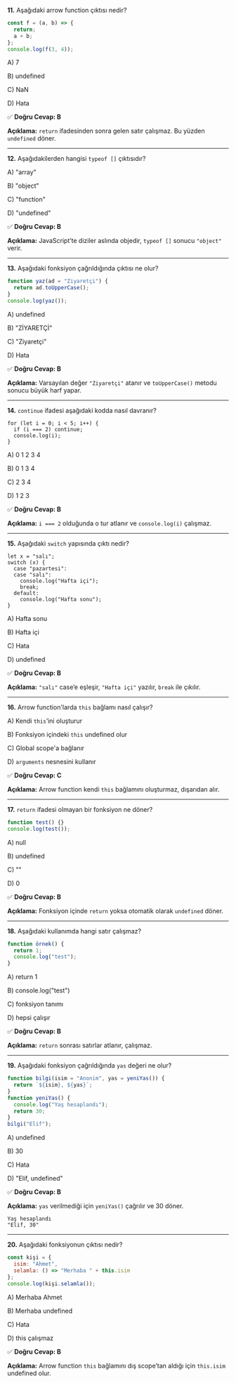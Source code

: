 **11.** Aşağıdaki arrow function çıktısı nedir?

```jsx
const f = (a, b) => {
  return;
  a + b;
};
console.log(f(3, 4));
```

A) 7

B) undefined

C) NaN

D) Hata

✅ **Doğru Cevap: B**

**Açıklama:** `return` ifadesinden sonra gelen satır çalışmaz. Bu yüzden `undefined` döner.

---

**12.** Aşağıdakilerden hangisi `typeof []` çıktısıdır?

A) "array"

B) "object"

C) "function"

D) "undefined"

✅ **Doğru Cevap: B**

**Açıklama:** JavaScript’te diziler aslında objedir, `typeof []` sonucu `"object"` verir.

---

**13.** Aşağıdaki fonksiyon çağrıldığında çıktısı ne olur?

```jsx
function yaz(ad = "Ziyaretçi") {
  return ad.toUpperCase();
}
console.log(yaz());
```

A) undefined

B) "ZİYARETÇİ"

C) "Ziyaretçi"

D) Hata

✅ **Doğru Cevap: B**

**Açıklama:** Varsayılan değer `"Ziyaretçi"` atanır ve `toUpperCase()` metodu sonucu büyük harf yapar.

---

**14.** `continue` ifadesi aşağıdaki kodda nasıl davranır?

```
for (let i = 0; i < 5; i++) {
  if (i === 2) continue;
  console.log(i);
}
```

A) 0 1 2 3 4

B) 0 1 3 4

C) 2 3 4

D) 1 2 3

✅ **Doğru Cevap: B**

**Açıklama:** `i === 2` olduğunda o tur atlanır ve `console.log(i)` çalışmaz.

---

**15.** Aşağıdaki `switch` yapısında çıktı nedir?

```
let x = "salı";
switch (x) {
  case "pazartesi":
  case "salı":
    console.log("Hafta içi");
    break;
  default:
    console.log("Hafta sonu");
}
```

A) Hafta sonu

B) Hafta içi

C) Hata

D) undefined

✅ **Doğru Cevap: B**

**Açıklama:** `"salı"` case’e eşleşir, `"Hafta içi"` yazılır, `break` ile çıkılır.

---

**16.** Arrow function'larda `this` bağlamı nasıl çalışır?

A) Kendi `this`’ini oluşturur

B) Fonksiyon içindeki `this` undefined olur

C) Global scope'a bağlanır

D) `arguments` nesnesini kullanır

✅ **Doğru Cevap: C**

**Açıklama:** Arrow function kendi `this` bağlamını oluşturmaz, dışarıdan alır.

---

**17.** `return` ifadesi olmayan bir fonksiyon ne döner?

```jsx
function test() {}
console.log(test());
```

A) null

B) undefined

C) ""

D) 0

✅ **Doğru Cevap: B**

**Açıklama:** Fonksiyon içinde `return` yoksa otomatik olarak `undefined` döner.

---

**18.** Aşağıdaki kullanımda hangi satır çalışmaz?

```jsx
function örnek() {
  return 1;
  console.log("test");
}
```

A) return 1

B) console.log("test")

C) fonksiyon tanımı

D) hepsi çalışır

✅ **Doğru Cevap: B**

**Açıklama:** `return` sonrası satırlar atlanır, çalışmaz.

---

**19.** Aşağıdaki fonksiyon çağrıldığında `yas` değeri ne olur?

```jsx
function bilgi(isim = "Anonim", yas = yeniYas()) {
  return `${isim}, ${yas}`;
}
function yeniYas() {
  console.log("Yaş hesaplandı");
  return 30;
}
bilgi("Elif");
```

A) undefined

B) 30

C) Hata

D) "Elif, undefined"

✅ **Doğru Cevap: B**

**Açıklama:** `yas` verilmediği için `yeniYas()` çağrılır ve 30 döner.

```
Yaş hesaplandı
"Elif, 30"
```

---

**20.** Aşağıdaki fonksiyonun çıktısı nedir?

```jsx
const kişi = {
  isim: "Ahmet",
  selamla: () => "Merhaba " + this.isim
};
console.log(kişi.selamla());
```

A) Merhaba Ahmet

B) Merhaba undefined

C) Hata

D) this çalışmaz

✅ **Doğru Cevap: B**

**Açıklama:** Arrow function `this` bağlamını dış scope’tan aldığı için `this.isim` undefined olur.